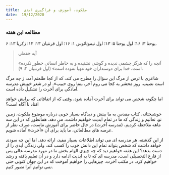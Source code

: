 ```yaml
---
title:  ملکوت، آموزش، و فراگیری ابدی
date:  19/12/2020
---
```


### مطالعه این هفته
یوحنا ۳: ۱۶؛ اول یوحنا ۵: ۱۳؛ اول تیموتائوس ۱: ۱۶؛ اول قرنتیان ۱۳: ۱۲؛ زکریا ۱۳: ۶.

> <p>آیه حفظی</p>
> «آنچه را که هرگز چشمی ندیده و گوشی نشنیده و به خاطر انسانی خطور نکرده است، خدا برای دوستداران خود مهیا نموده است» (اول قرنتیان ۲: ۹).

شاعری با ترس از مرگ این سؤال را مطرح می کند، که از کجا طلعتم آمد، ز چه مرگ است نصیب، روز محشر به کجا می روم آخر، بنما روی حبیب». او در شعر خویش مدرسه آمادگی برای آخرت را تشکیل داده است.

اما چگونه شخص می تواند برای آخرت آماده شود، وقتی که از اتفاقاتی که برایش خواهد افتاد نا آگاه است؟

خوشبختانه، کتاب مقدس به ما بینش و دیدگاه بسیار خوبی درباره موضوع ملکوت، زمین نو، تعالیم و زندگی که ما در تمام ابدیت خواهیم داشت، می دهد. همانطور که در این سه ماهه ملاحظه کردیم، (مدرسه آخرت) در حال حاضر برای آموزش ماست، صرف نظر از عرصه های مطالعاتی، ما باید برای آن «آخرت» آماده شویم.

از این گذشته، هر مدرسه ای می تواند اطلاعات بسیار مفید، ارائه دهد. اما این چه سودی خواهد داشت که شخص بتواند تمام این دانش خوب را کسب کند، ولی زندگی ابدی را از دست بدهد؟ این هفته خواهیم دید که چه چیزی الهام بخش ما در مورد مدرسه عالی پس از فارغ التحصیلی است، مدرسه ای که تا به ابدیت ادامه دارد و در آن تعلیم یافته و رشد خواهیم کرد. در مکتب آخرت، چیزهایی را خواهیم آموخت که در این جهان کنونی حتی نمی توانیم آنرا تصور کنیم.